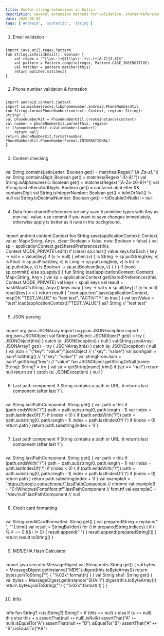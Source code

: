 ```yaml
---
title: Useful string extensions in Kotlin
description: several extension methods for validation, sharedPreferences etc
date: 2020-05-02
tags: ['Android', 'syntactic', 'string']
---
```


1. Email validation

> ```
    import java.util.regex.Pattern
    fun String.isValidEmail(): Boolean {
        val regex = "^[\\w.-]+@([\\w\\-]+\\.)+[A-Z]{2,8}$"
        val pattern = Pattern.compile(regex, Pattern.CASE_INSENSITIVE)
        val matcher = pattern.matcher(this)
        return matcher.matches()
    }
> ```

2. Phone number validation & formation

> ```
    import android.content.Context
    import io.michaelrocks.libphonenumber.android.PhoneNumberUtil
    fun String.formatPhoneNumber(context: Context, region: String): String? {
    val phoneNumberKit = PhoneNumberUtil.createInstance(context)
    val number = phoneNumberKit.parse(this, region)
    if (!phoneNumberKit.isValidNumber(number))
        return null
    return phoneNumberKit.format(number, PhoneNumberUtil.PhoneNumberFormat.INTERNATIONAL)
    } 
> ```

3. Content checking

> ```
   val String.containsLatinLetter: Boolean
    get() = matches(Regex(".*[A-Za-z].*"))
    val String.containsDigit: Boolean
    get() = matches(Regex(".*[0-9].*"))
    val String.isAlphanumeric: Boolean
    get() = matches(Regex("[A-Za-z0-9]*"))
    val String.hasLettersAndDigits: Boolean
    get() = containsLatinLetter && containsDigit
    val String.isIntegerNumber: Boolean
    get() = toIntOrNull() != null
    val String.toDecimalNumber: Boolean
    get() = toDoubleOrNull() != null
> ```

4. Data from sharedPreferences
we only save 5 primitive types with Any as non-null value. use commit if you want to save changes immediately, otherwise apply is better as it runs in the background.

> ```
import android.content.Context
fun String.save(applicationContext: Context, value: Map<String, Any>, clear: Boolean = false, now: Boolean = false) {
    val sp = applicationContext.getSharedPreferences(this, Context.MODE_PRIVATE).edit()
    if (clear)
        sp.clear()
    value.keys.forEach { key ->
        val v = value[key]
        if (v != null) {
            when (v) {
                is String -> sp.putString(key, v)
                is Float -> sp.putFloat(key, v)
                is Long -> sp.putLong(key, v)
                is Int -> sp.putInt(key, v)
                is Boolean -> sp.putBoolean(key, v)
            }
        }
    }
    if (now)
        sp.commit()
    else
        sp.apply()
}
fun String.load(applicationContext: Context): Map<String, Any> {
    val sp = applicationContext.getSharedPreferences(this, Context.MODE_PRIVATE)
    val keys = sp.all.keys
    val result = hashMapOf<String, Any>()
    keys.map { key ->
        val v = sp.all[key]
        if (v != null)
            result[key] = v
    }
    return result
}
"com.app.test".save(applicationContext,
    mapOf(
        "TEST_VALUE" to "test test",
        "ACTIVITY" to true
    )
)
val testValue = "test".load(applicationContext)["TEST_VALUE"] as? String // "test test"
> ```

5. JSON parsing

> ```
import org.json.JSONArray
import org.json.JSONException
import org.json.JSONObject
val String.jsonObject: JSONObject?
    get() = try {
        JSONObject(this)
    } catch (e: JSONException) {
        null
    }
val String.jsonArray: JSONArray?
    get() = try {
        JSONArray(this)
    } catch (e: JSONException) {
        null
    }
val json = "{\"key\": \"value\"}".jsonObject  // {"key": "value"}
val jsonAgain = json?.toString() // "{"key": "value"}"
val stringFromJson = json?.getString("key") // "value"
fun JSONObject.getStringOrNull(name: String): String? =
      try {
         val str = getString(name).trim()
         if (str == "null") return null
         return str
      }
      catch (e: JSONException) {
         null
      }
> ```

6. Last path component
If String contains a path or URL, it returns last component (after last ‘/’).
> ```
val String.lastPathComponent: String
get() {
    var path = this
    if (path.endsWith("/"))
        path = path.substring(0, path.length - 1)
    var index = path.lastIndexOf('/')
    if (index < 0) {
        if (path.endsWith("\\"))
            path = path.substring(0, path.length - 1)
        index = path.lastIndexOf('\\')
        if (index < 0)
            return path
    }
    return path.substring(index + 1)
}
> ```

7. Last path component
If String contains a path or URL, it returns last component (after last ‘/’).
> ```
val String.lastPathComponent: String
get() {
    var path = this
    if (path.endsWith("/"))
        path = path.substring(0, path.length - 1)
    var index = path.lastIndexOf('/')
    if (index < 0) {
        if (path.endsWith("\\"))
            path = path.substring(0, path.length - 1)
        index = path.lastIndexOf('\\')
        if (index < 0)
            return path
    }
    return path.substring(index + 1)
}
val exampleA = "https://google.com/chrome/".lastPathComponent // chrome
val exampleB = "C:\\Windows\\Fonts\\font.ttf".lastPathComponent // font.ttf
val exampleC = "/dev/null".lastPathComponent // null
> ```

8. Credit card formatting

> ```
val String.creditCardFormatted: String
get() {
    val preparedString = replace(" ", "").trim()
    val result = StringBuilder()
    for (i in preparedString.indices) {
        if (i % 4 == 0 && i != 0) {
            result.append(" ")
        }
        result.append(preparedString[i])
    }
    return result.toString()
}
> ```

9. MD5/SHA Hash Calculator

> ```
import java.security.MessageDigest
val String.md5: String
get() {
    val bytes = MessageDigest.getInstance("MD5").digest(this.toByteArray())
    return bytes.joinToString("") {
        "%02x".format(it)
    }
}
val String.sha1: String
get() {
    val bytes = MessageDigest.getInstance("SHA-1").digest(this.toByteArray())
    return bytes.joinToString("") {
        "%02x".format(it)
    }
}
> ```

10. Infix

> ```
infix fun String?.`++`(s:String?):String? =
    if (this == null) s else if (s == null) this else this + s
assertThat(null `++` null).isNull()
assertThat("A" `++` null).isEqualTo("A")
assertThat(null `++` "B").isEqualTo("B")
assertThat("A" `++` "B").isEqualTo("AB")
> ```
